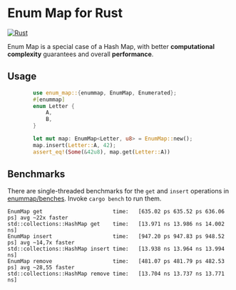 # Enum Map for Rust
[![Rust](https://github.com/Pscheidl/enum-map/actions/workflows/rust.yml/badge.svg)](https://github.com/Pscheidl/enum-map/actions/workflows/rust.yml)

Enum Map is a special case of a Hash Map, with better **computational complexity** guarantees and overall **performance**.

## Usage

```rust
        use enum_map::{enummap, EnumMap, Enumerated};
        #[enummap]
        enum Letter {
            A,
            B,
        }

        let mut map: EnumMap<Letter, u8> = EnumMap::new();
        map.insert(Letter::A, 42);
        assert_eq!(Some(&42u8), map.get(Letter::A))
```

## Benchmarks

There are single-threaded benchmarks for the `get` and `insert` operations in [enummap/benches](enummap/benches/). Invoke `cargo bench` to run them.

```
EnumMap get                      time:   [635.02 ps 635.52 ps 636.06 ps] avg ~22x faster
std::collections::HashMap get    time:   [13.971 ns 13.986 ns 14.002 ns]
EnumMap insert                   time:   [947.20 ps 947.83 ps 948.52 ps] avg ~14,7x faster
std::collections::HashMap insert time:   [13.938 ns 13.964 ns 13.994 ns]
EnumMap remove                   time:   [481.07 ps 481.79 ps 482.53 ps] avg ~28,55 faster
std::collections::HashMap remove time:   [13.704 ns 13.737 ns 13.771 ns]
```
